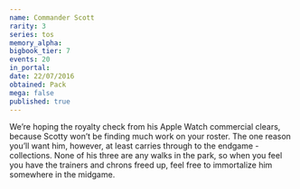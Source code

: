 ```yaml
---
name: Commander Scott
rarity: 3
series: tos
memory_alpha:
bigbook_tier: 7
events: 20
in_portal:
date: 22/07/2016
obtained: Pack
mega: false
published: true
---
```


We’re hoping the royalty check from his Apple Watch commercial clears, because Scotty won’t be finding much work on your roster. The one reason you’ll want him, however, at least carries through to the endgame - collections. None of his three are any walks in the park, so when you feel you have the trainers and chrons freed up, feel free to immortalize him somewhere in the midgame.
